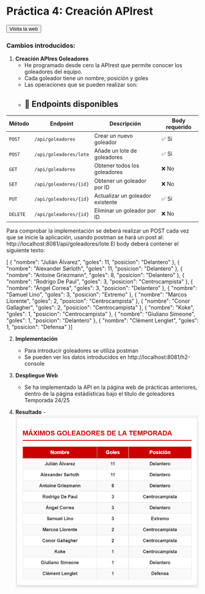 # Práctica 4: Creación APIrest

<a href="https://mrandy5.github.io/index.html#inicio" target="_blank">
    <button>Visita la web</button>
</a>

### Cambios introducidos:

1. **Creación APIres Goleadores**
   - He programado desde cero la APIrest que permite conocer los     goleadores del equipo.
   - Cada goleador tiene un nombre, posición y goles
   - Las operaciones que se pueden realizar son:
   - ## 🧪 Endpoints disponibles

| Método   | Endpoint                | Descripción                      | Body requerido |
|----------|-------------------------|----------------------------------|----------------|
| `POST`   | `/api/goleadores`       | Crear un nuevo goleador          | ✅ Sí           |
| `POST`   | `/api/goleadores/lote`  | Añade un lote de goleadores      | ✅ Sí           |
| `GET`    | `/api/goleadores`       | Obtener todos los goleadores     | ❌ No           |
| `GET`    | `/api/goleadores/{id}`  | Obtener un goleador por ID       | ❌ No           |
| `PUT`    | `/api/goleadores/{id}`  | Actualizar un goleador existente | ✅ Sí           |
| `DELETE` | `/api/goleadores/{id}`  | Eliminar un goleador por ID      | ❌ No           |

Para comprobar la implementación se deberá realizar un POST cada vez que se inicie la aplicación, usando postman se hará un post al: http://localhost:8081/api/goleadores/lote
El body deberá contener el siguiente texto:


[  { "nombre": "Julián Álvarez", "goles": 11, "posicion": "Delantero" },
  { "nombre": "Alexander Sørloth", "goles": 11, "posicion": "Delantero" },
  { "nombre": "Antoine Griezmann", "goles": 8, "posicion": "Delantero" },
  { "nombre": "Rodrigo De Paul", "goles": 3, "posicion": "Centrocampista" },
  { "nombre": "Ángel Correa", "goles": 3, "posicion": "Delantero" },
  { "nombre": "Samuel Lino", "goles": 3, "posicion": "Extremo" },
  { "nombre": "Marcos Llorente", "goles": 2, "posicion": "Centrocampista" },
  { "nombre": "Conor Gallagher", "goles": 2, "posicion": "Centrocampista" },
  { "nombre": "Koke", "goles": 1, "posicion": "Centrocampista" },
  { "nombre": "Giuliano Simeone", "goles": 1, "posicion": "Delantero" },
  { "nombre": "Clément Lenglet", "goles": 1, "posicion": "Defensa" }]


2. **Implementación**
   - Para introducir goleadores se utiliza postman
   - Se pueden ver los datos introducidos en http://localhost:8081/h2-console

3. **Despliegue Web**
   - Se ha implementado la API en la página web de prácticas anteriores, dentro de la página estádisticas bajo el título de goleadores Temporada 24/25

4. **Resultado**
-![Tabla de goleadores](./images/TablaGol.png)


